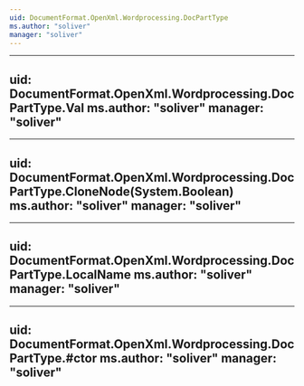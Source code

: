 ```yaml
---
uid: DocumentFormat.OpenXml.Wordprocessing.DocPartType
ms.author: "soliver"
manager: "soliver"
---
```


---
uid: DocumentFormat.OpenXml.Wordprocessing.DocPartType.Val
ms.author: "soliver"
manager: "soliver"
---

---
uid: DocumentFormat.OpenXml.Wordprocessing.DocPartType.CloneNode(System.Boolean)
ms.author: "soliver"
manager: "soliver"
---

---
uid: DocumentFormat.OpenXml.Wordprocessing.DocPartType.LocalName
ms.author: "soliver"
manager: "soliver"
---

---
uid: DocumentFormat.OpenXml.Wordprocessing.DocPartType.#ctor
ms.author: "soliver"
manager: "soliver"
---
